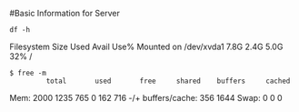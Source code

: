 #Basic Information for Server


	df -h

Filesystem      Size  Used Avail Use% Mounted on
/dev/xvda1      7.8G  2.4G  5.0G  32% /

	$ free -m
             total       used       free     shared    buffers     cached
Mem:          2000       1235        765          0        162        716
-/+ buffers/cache:        356       1644
Swap:            0          0          0
